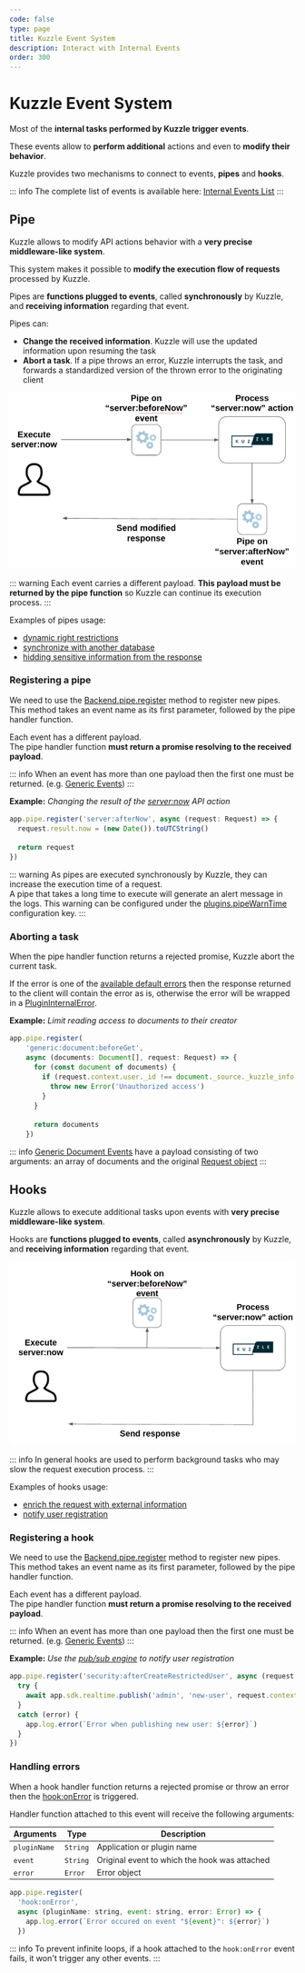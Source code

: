 ```yaml
---
code: false
type: page
title: Kuzzle Event System
description: Interact with Internal Events
order: 300
---
```


# Kuzzle Event System

Most of the **internal tasks performed by Kuzzle trigger events**.

These events allow to **perform additional** actions and even to **modify their behavior**.  

Kuzzle provides two mechanisms to connect to events, **pipes** and **hooks**.

::: info
The complete list of events is available here: [Internal Events List](/core/2/some-link)
:::

## Pipe

<!-- Duplicate with guides/getting-started/8-customize-api-behavior -->

Kuzzle allows to modify API actions behavior with a **very precise middleware-like system**.  

This system makes it possible to **modify the execution flow of requests** processed by Kuzzle.

Pipes are **functions plugged to events**, called **synchronously** by Kuzzle, and **receiving information** regarding that event.

Pipes can:
  - **Change the received information**. Kuzzle will use the updated information upon resuming the task
  - **Abort a task**. If a pipe throws an error, Kuzzle interrupts the task, and forwards a standardized version of the thrown error to the originating client

![pipe workflow](./pipes-workflow.png)

::: warning
Each event carries a different payload. **This payload must be returned by the pipe function** so Kuzzle can continue its execution process.
:::

Examples of pipes usage:
 - [dynamic right restrictions](/core/2/some-link)
 - [synchronize with another database](/core/2/some-link)
 - [hidding sensitive information from the response](/core/2/some-link)


### Registering a pipe

<!-- Duplicate with guides/getting-started/8-customize-api-behavior -->

We need to use the [Backend.pipe.register](/core/2/some-link) method to register new pipes. This method takes an event name as its first parameter, followed by the pipe handler function.

Each event has a different payload.  
The pipe handler function **must return a promise resolving to the received payload**.  

::: info
When an event has more than one payload then the first one must be returned. (e.g. [Generic Events](guides/develop-on-kuzzle/3-kuzzle-event-system#generic-events))
:::

**Example:** _Changing the result of the [server:now](/core/2/api/controllers/server/now) API action_

```js
app.pipe.register('server:afterNow', async (request: Request) => {
  request.result.now = (new Date()).toUTCString()

  return request
})
```

::: warning
As pipes are executed synchronously by Kuzzle, they can increase the execution time of a request.  
A pipe that takes a long time to execute will generate an alert message in the logs.
This warning can be configured under the [plugins.pipeWarnTime](/core/2/main-concepts/configuration) configuration key.
:::

### Aborting a task

When the pipe handler function returns a rejected promise, Kuzzle abort the current task.

If the error is one of the [available default errors](/core/2/some-link) then the response returned to the client will contain the error as is, otherwise the error will be wrapped in a [PluginInternalError](/core/2/some-link).

**Example:** _Limit reading access to documents to their creator_
```js
app.pipe.register(
    'generic:document:beforeGet', 
    async (documents: Document[], request: Request) => {
      for (const document of documents) {
        if (request.context.user._id !== document._source._kuzzle_info.creator) {
          throw new Error('Unauthorized access')
        }
      }

      return documents
    })
```

::: info
[Generic Document Events](/core/2/guides/develop-on-kuzzle/3-kuzzle-event-system#generic-document-events) have a payload consisting of two arguments: an array of documents and the original [Request object](/core/2/some-link)
:::

## Hooks

Kuzzle allows to execute additional tasks upon events with **very precise middleware-like system**.  

Hooks are **functions plugged to events**, called **asynchronously** by Kuzzle, and **receiving information** regarding that event.

![hook workflow](./hooks-workflow.png)

::: info
In general hooks are used to perform background tasks who may slow the request execution process.
:::

Examples of hooks usage:
 - [enrich the request with external information](/core/2/some-link)
 - [notify user registration](/core/2/some-link)

### Registering a hook

We need to use the [Backend.pipe.register](/core/2/some-link) method to register new pipes. This method takes an event name as its first parameter, followed by the pipe handler function.

Each event has a different payload.  
The pipe handler function **must return a promise resolving to the received payload**.  

::: info
When an event has more than one payload then the first one must be returned. (e.g. [Generic Events](/core/2/guides/develop-on-kuzzle/3-kuzzle-event-system#generic-events))
:::

**Example:** _Use the [pub/sub engine](/core/2/main-concepts/5-realtime-engine#pub-sub) to notify user registration_

```js
app.pipe.register('security:afterCreateRestrictedUser', async (request: Request) => {
  try {
    await app.sdk.realtime.publish('admin', 'new-user', request.context.user)
  }
  catch (error) {
    app.log.error(`Error when publishing new user: ${error}`)
  }
})
```

### Handling errors

When a hook handler function returns a rejected promise or throw an error then the [hook:onError](/core/2/some-link) is triggered.  

Handler function attached to this event will receive the following arguments:

| Arguments    | Type     | Description                                   |
|--------------|----------|-----------------------------------------------|
| `pluginName` | `String` | Application or plugin name                    |
| `event`      | `String` | Original event to which the hook was attached |
| `error`      | `Error`  | Error object                                  |

```js
app.pipe.register(
  'hook:onError', 
  async (pluginName: string, event: string, error: Error) => {
    app.log.error(`Error occured on event "${event}": ${error}`)
  })
```

::: info
To prevent infinite loops, if a hook attached to the `hook:onError` event fails, it won't trigger any other events.
:::
